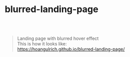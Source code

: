 # blurred-landing-page
<br><br>
> Landing page with blurred hover effect <br>
> This is how it looks like: <br>
> https://hoangulrich.github.io/blurred-landing-page/
